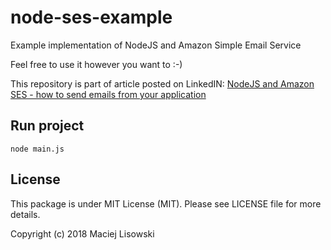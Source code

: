# node-ses-example

Example implementation of NodeJS and Amazon Simple Email Service

Feel free to use it however you want to :-)

This repository is part of article posted on LinkedIN: [NodeJS and Amazon SES - how to send emails from your application]()

## Run project
```
node main.js
```

## License

This package is under MIT License (MIT). Please see LICENSE file for more details.

Copyright (c) 2018 Maciej Lisowski